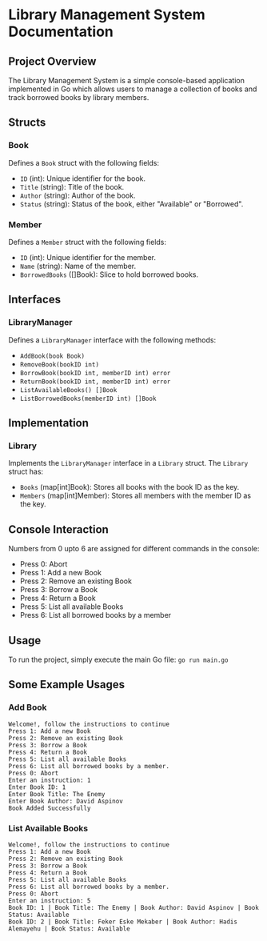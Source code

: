 # Library Management System Documentation

## Project Overview
The Library Management System is a simple console-based application implemented in Go which allows users to manage a collection of books and track borrowed books by library members.

## Structs

### Book
Defines a `Book` struct with the following fields:
- `ID` (int): Unique identifier for the book.
- `Title` (string): Title of the book.
- `Author` (string): Author of the book.
- `Status` (string): Status of the book, either "Available" or "Borrowed".

### Member
Defines a `Member` struct with the following fields:
- `ID` (int): Unique identifier for the member.
- `Name` (string): Name of the member.
- `BorrowedBooks` ([]Book): Slice to hold borrowed books.

## Interfaces

### LibraryManager
Defines a `LibraryManager` interface with the following methods:
- `AddBook(book Book)`
- `RemoveBook(bookID int)`
- `BorrowBook(bookID int, memberID int) error`
- `ReturnBook(bookID int, memberID int) error`
- `ListAvailableBooks() []Book`
- `ListBorrowedBooks(memberID int) []Book`

## Implementation

### Library
Implements the `LibraryManager` interface in a `Library` struct. The `Library` struct has:
- `Books` (map[int]Book): Stores all books with the book ID as the key.
- `Members` (map[int]Member): Stores all members with the member ID as the key.

## Console Interaction
Numbers from 0 upto 6 are assigned for different commands in the console:
- Press 0: Abort
- Press 1: Add a new Book
- Press 2: Remove an existing Book
- Press 3: Borrow a Book
- Press 4: Return a Book
- Press 5: List all available Books
- Press 6: List all borrowed books by a member

## Usage
To run the project, simply execute the main Go file:
```go run main.go```

## Some Example Usages

### Add Book
```
Welcome!, follow the instructions to continue
Press 1: Add a new Book
Press 2: Remove an existing Book
Press 3: Borrow a Book
Press 4: Return a Book
Press 5: List all available Books
Press 6: List all borrowed books by a member.
Press 0: Abort
Enter an instruction: 1
Enter Book ID: 1
Enter Book Title: The Enemy
Enter Book Author: David Aspinov
Book Added Successfully
```
### List Available Books
```
Welcome!, follow the instructions to continue
Press 1: Add a new Book
Press 2: Remove an existing Book
Press 3: Borrow a Book
Press 4: Return a Book
Press 5: List all available Books
Press 6: List all borrowed books by a member.
Press 0: Abort
Enter an instruction: 5
Book ID: 1 | Book Title: The Enemy | Book Author: David Aspinov | Book Status: Available
Book ID: 2 | Book Title: Feker Eske Mekaber | Book Author: Hadis Alemayehu | Book Status: Available
```
